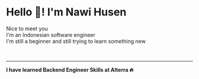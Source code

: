 <h1>Hello 👋! I'm Nawi Husen</h1>

<p>
Nice to meet you
<br>I'm an Indonesian software engineer
<br>I'm still a beginner and still trying to learn something new
</p>
<br>
<hr/>

**I have learned Backend Engineer Skills at Alterra :fire:**

